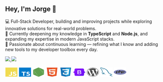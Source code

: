 ## Hey, I'm Jorge 👋

💻 Full-Stack Developer, building and improving projects while exploring innovative solutions for real-world problems.  
🚀 Currently deepening my knowledge in **TypeScript** and **Node.js**, and expanding my expertise in modern JavaScript stacks.  
🌱 Passionate about continuous learning — refining what I know and adding new tools to my developer toolbox every day.  

<div>
  <a href="https://www.linkedin.com/in/jvsmatos/">
    <img height="180em" src="https://github-readme-stats.vercel.app/api?username=jvsmatos&theme=dark&show_icons=true"/>
    <img height="180em" src="https://github-readme-stats.vercel.app/api/top-langs/?username=jvsmatos&theme=dark"/>
  </a>
</div>

<div style="display: inline_block"><br>
  <img align="center" alt="JM-TS" height="30" width="40" src="https://raw.githubusercontent.com/devicons/devicon/master/icons/javascript/javascript-plain.svg">
  <img align="center" alt="JM-JS" height="30" width="40" src="https://raw.githubusercontent.com/devicons/devicon/master/icons/typescript/typescript-plain.svg">
  <img align="center" alt="JM-NODEJS" height="30" width="40" src="https://raw.githubusercontent.com/devicons/devicon/master/icons/nodejs/nodejs-plain.svg">
  <img align="center" alt="JM-HTML" height="30" width="40" src="https://raw.githubusercontent.com/devicons/devicon/master/icons/html5/html5-original.svg">
  <img align="center" alt="JM-CSS" height="30" width="40" src="https://raw.githubusercontent.com/devicons/devicon/master/icons/css3/css3-original.svg">
  <img align="center" alt="JM-Bootstrap" height="30" width="40" src="https://raw.githubusercontent.com/devicons/devicon/master/icons/bootstrap/bootstrap-original.svg">
  <img align="center" alt="JM-WordPress" height="30" width="40" src="https://raw.githubusercontent.com/devicons/devicon/master/icons/wordpress/wordpress-plain.svg">
  <img align="center" alt="JM-MySQL" height="30" width="40" src="https://raw.githubusercontent.com/devicons/devicon/master/icons/mysql/mysql-original.svg">
  <img align="center" alt="JM-PHP" height="30" width="40" src="https://raw.githubusercontent.com/devicons/devicon/master/icons/php/php-original.svg">
</div>

